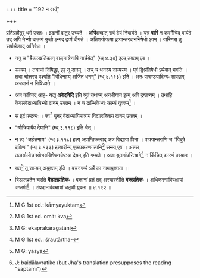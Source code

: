 +++
title = "192 न वार्य्"

+++


प्रतिग्रहीतुर् धर्म उक्तः । इदानीं दातुर् उच्यते । **अपि**शब्दात् सर्वं देयं निवार्यते । यत्र **वारि** न कस्मैचिद् वार्यते तद् अपि नैभ्यो दातव्यं कुतो ऽन्यद् द्रव्यं दीयते । अतिशयोक्त्या द्रव्यान्तरदाननिषेधो ऽयम् । वारिणस् तु सर्वार्थत्वाद् अनिषेधः ।

- ननु च "बैडालव्रतिकान् वाङ्मात्रेणापि नार्चयेत्" (म्ध् ४.३०) इत्य् उक्तम् एव ।

- सत्यम् । तत्रार्चा निषिद्धा, इह तु दानम् । तच् च धनस्य नान्यस्य । एवं द्विःप्रतिषेधो ऽर्थवान् भवति । तथा चोत्तरत्र वक्ष्यति "विधिनाप्य् अर्जितं धनम्" (म्ध् ४.१९३) इति । अतः पाषण्ड्यादिभ्यः सावज्ञम् अन्नदानं न निषिध्यते । 

- अत्र कश्चिद् आह- यद्य् **अवेदविदि** इति श्रुतं तथाप्य् अनधीयान इत्य् अपि द्रष्तव्यम् । तथाहि केवलवेदाध्यायिभ्यो दानम् उक्तम् । न च दाम्भिकेभ्यः काम्यं युक्तम्[^२४७] । 


[^२४७]:
     M G 1st ed.: kāmyayuktam

- स इदं प्रष्टव्यः । क्व[^२४८] पुनर् वेदाध्यायिमात्राय विद्यारहिताय दानम् उक्तम् ।


[^२४८]:
     M G 1st ed. omit: kva

- "श्रोत्रियायैव देयानि" (म्ध् ३.११८) इति चेत् ।

- न त्व् "अर्हत्तमाय" (म्ध् ३.११८) इत्य् अप्राप्तिकत्वाद् अत्र विद्याया विना । वाक्यान्तराणि च "विदुषे दक्षिणा" (म्ध् ३.१३३) इत्यादीन्य् एकप्रकरणगतानि[^२४९] सन्त्य् एव । अतस् तत्पर्यालोचनयोभयविशेषणचेष्टया देयम् इति गम्यते । अतः श्रुतार्थपरित्यागे[^२५०] न किंचित् कारणं पश्यामः । 


[^२५०]:
     M G 1st ed.: śrautārtha-


[^२४९]:
     M G: ekaprakāragatāni

- यत्[^२५१] तु साम्यम् अयुक्तम् इति । वचनगम्ये ऽर्थे का नामायुक्तता । 


[^२५१]:
     M G: yasya

- बिडालव्रतेन चरति **बैडालव्रतिकः** । बकानां व्रतं तद् अस्यास्तीति **बकव्रतिकः** । अधिकरणाविवक्षायां सप्तमी[^२५२] । संप्रदानविवक्षायां चतुर्थी युक्ता ॥ ४.१९२ ॥


[^२५२]:
     J: baiḍālavratike (but Jha's translation presupposes the reading "saptamī")